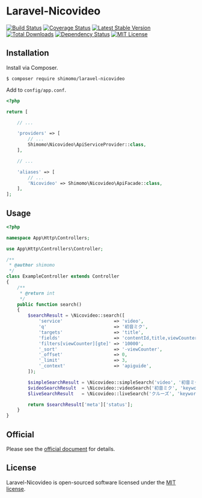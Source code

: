 # Laravel-Nicovideo

[![Build Status](https://circleci.com/gh/shimomo/laravel-nicovideo.svg?style=shield&circle-token=3559169f059fb9748a97d6ed2567a123c0683e87)](https://circleci.com/gh/shimomo/laravel-nicovideo)
[![Coverage Status](https://coveralls.io/repos/github/shimomo/laravel-nicovideo/badge.svg)](https://coveralls.io/github/shimomo/laravel-nicovideo)
[![Latest Stable Version](https://poser.pugx.org/shimomo/laravel-nicovideo/version)](https://packagist.org/packages/shimomo/laravel-nicovideo)
[![Total Downloads](https://poser.pugx.org/shimomo/laravel-nicovideo/downloads)](https://packagist.org/packages/shimomo/laravel-nicovideo)
[![Dependency Status](https://www.versioneye.com/user/projects/5899f0dba86053003a728c16/badge.svg?style=flat-square)](https://www.versioneye.com/user/projects/5899f0dba86053003a728c16)
[![MIT License](http://img.shields.io/badge/license-MIT-brightgreen.svg?style=flat)](LICENSE)

## Installation
Install via Composer.
```
$ composer require shimomo/laravel-nicovideo
```

Add to ```config/app.conf```.
```php
<?php

return [

    // ...

    'providers' => [
        // ...
        Shimomo\Nicovideo\ApiServiceProvider::class,
    ],

    // ...

    'aliases' => [
        // ...
        'Nicovideo' => Shimomo\Nicovideo\ApiFacade::class,
    ],
];
```

## Usage
```php
<?php

namespace App\Http\Controllers;

use App\Http\Controllers\Controller;

/**
 * @author shimomo
 */
class ExampleController extends Controller
{
    /**
     * @return int
     */
    public function search()
    {
        $searchResult = \Nicovideo::search([
            'service'                   => 'video',
            'q'                         => '初音ミク',
            'targets'                   => 'title',
            'fields'                    => 'contentId,title,viewCounter',
            'filters[viewCounter][gte]' => '10000',
            '_sort'                     => '-viewCounter',
            '_offset'                   => 0,
            '_limit'                    => 3,
            '_context'                  => 'apiguide',
        ]);

        $simpleSearchResult = \Nicovideo::simpleSearch('video', '初音ミク');
        $videoSearchResult  = \Nicovideo::videoSearch('初音ミク', 'keywords', 'desc', 'view');
        $liveSearchResult   = \Nicovideo::liveSearch('クルーズ', 'keywords', 'desc', 'score');

        return $searchResult['meta']['status'];
    }
}
```

## Official
Please see the [official document](http://search.nicovideo.jp/docs/api/search.html) for details.

## License
Laravel-Nicovideo is open-sourced software licensed under the [MIT license](LICENSE).
